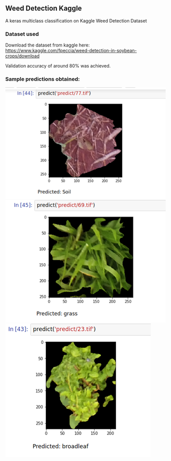 ## Weed Detection Kaggle
A keras multiclass classification on Kaggle Weed Detection Dataset

### Dataset used
Download the dataset from kaggle here: https://www.kaggle.com/fpeccia/weed-detection-in-soybean-crops/download

Validation accuracy of around 80% was achieved. 

### Sample predictions obtained: 
![](https://github.com/yashprakash13/Weed-Detection-Kaggle/blob/master/screenshots/1.png)
![](https://github.com/yashprakash13/Weed-Detection-Kaggle/blob/master/screenshots/2.png)
![](https://github.com/yashprakash13/Weed-Detection-Kaggle/blob/master/screenshots/3.png)
